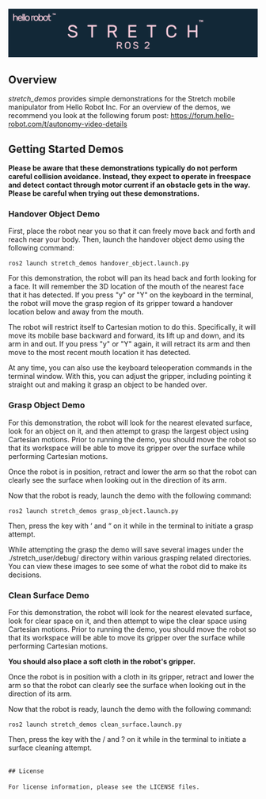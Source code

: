 ![](../images/banner.png)

## Overview

*stretch_demos* provides simple demonstrations for the Stretch mobile manipulator from Hello Robot Inc. For an overview of the demos, we recommend you look at the following forum post: https://forum.hello-robot.com/t/autonomy-video-details

## Getting Started Demos

**Please be aware that these demonstrations typically do not perform careful collision avoidance. Instead, they expect to operate in freespace and detect contact through motor current if an obstacle gets in the way. Please be careful when trying out these demonstrations.**

### Handover Object Demo

First, place the robot near you so that it can freely move back and forth and reach near your body. Then, launch the handover object demo using the following command: 

```
ros2 launch stretch_demos handover_object.launch.py
```

For this demonstration, the robot will pan its head back and forth looking for a face. It will remember the 3D location of the mouth of the nearest face that it has detected. If you press "y" or "Y" on the keyboard in the terminal, the robot will move the grasp region of its gripper toward a handover location below and away from the mouth. 

The robot will restrict itself to Cartesian motion to do this. Specifically, it will move its mobile base backward and forward, its lift up and down, and its arm in and out. If you press "y" or "Y" again, it will retract its arm and then move to the most recent mouth location it has detected. 

At any time, you can also use the keyboard teleoperation commands in the terminal window. With this, you can adjust the gripper, including pointing it straight out and making it grasp an object to be handed over.

### Grasp Object Demo

For this demonstration, the robot will look for the nearest elevated surface, look for an object on it, and then attempt to grasp the largest object using Cartesian motions. Prior to running the demo, you should move the robot so that its workspace will be able to move its gripper over the surface while performing Cartesian motions. 

Once the robot is in position, retract and lower the arm so that the robot can clearly see the surface when looking out in the direction of its arm. 

Now that the robot is ready, launch the demo with the following command:

```
ros2 launch stretch_demos grasp_object.launch.py
```

Then, press the key with ‘ and “ on it while in the terminal to initiate a grasp attempt.

While attempting the grasp the demo will save several images under the ./stretch_user/debug/ directory within various grasping related directories. You can view these images to see some of what the robot did to make its decisions.

### Clean Surface Demo

For this demonstration, the robot will look for the nearest elevated surface, look for clear space on it, and then attempt to wipe the clear space using Cartesian motions. Prior to running the demo, you should move the robot so that its workspace will be able to move its gripper over the surface while performing Cartesian motions. 

**You should also place a soft cloth in the robot's gripper.**

Once the robot is in position with a cloth in its gripper, retract and lower the arm so that the robot can clearly see the surface when looking out in the direction of its arm. 

Now that the robot is ready, launch the demo with the following command:

```
ros2 launch stretch_demos clean_surface.launch.py
```

Then, press the key with the / and ? on it while in the terminal to initiate a surface cleaning attempt.

<!-- ### Autodocking with Nav Stack

For this demo, the robot will look for a docking station with an ArUco marker, align itself to the docking station using the ROS Nav Stack, and then back up into the docking station using an error-based controller. Prior to running this demo, you should stow the robot, ensure that you have a pregenerated map and the docking station is resting against a wall. Go through [this](https://docs.hello-robot.com/0.2/stretch-tutorials/ros1/autodocking_nav_stack/) tutorial to understand how the demo works.

You can launch this demo using the following command:

```
roslaunch stretch_demos autodocking.launch map_yaml:=${HELLO_FLEET_PATH}/maps/<map_name>.yaml -->
```

## License

For license information, please see the LICENSE files. 